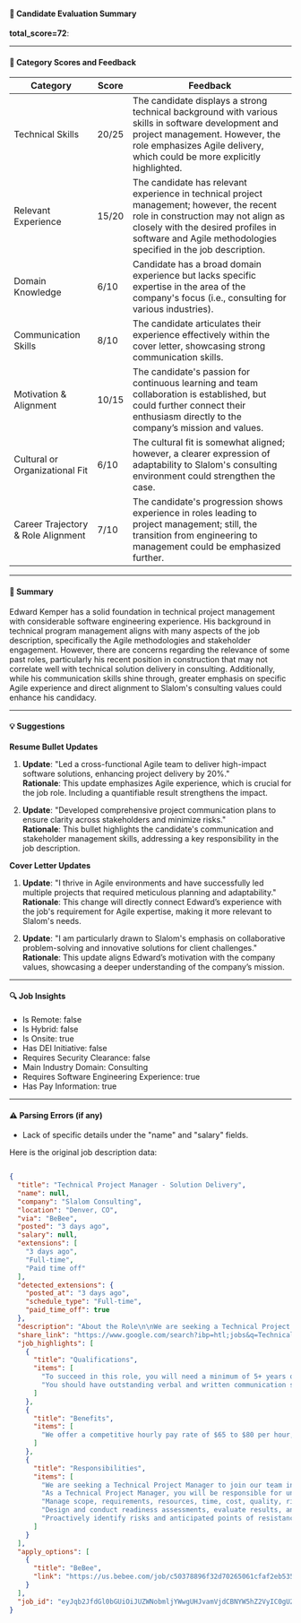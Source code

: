 #### 📄 Candidate Evaluation Summary
**total_score=72**:  

---

#### 🎯 Category Scores and Feedback

| Category                        | Score | Feedback |
|--------------------------------|-------|----------|
| Technical Skills                 | 20/25 | The candidate displays a strong technical background with various skills in software development and project management. However, the role emphasizes Agile delivery, which could be more explicitly highlighted. |
| Relevant Experience              | 15/20 | The candidate has relevant experience in technical project management; however, the recent role in construction may not align as closely with the desired profiles in software and Agile methodologies specified in the job description. |
| Domain Knowledge                 | 6/10  | Candidate has a broad domain experience but lacks specific expertise in the area of the company's focus (i.e., consulting for various industries). |
| Communication Skills             | 8/10  | The candidate articulates their experience effectively within the cover letter, showcasing strong communication skills. |
| Motivation & Alignment           | 10/15 | The candidate's passion for continuous learning and team collaboration is established, but could further connect their enthusiasm directly to the company’s mission and values. |
| Cultural or Organizational Fit   | 6/10  | The cultural fit is somewhat aligned; however, a clearer expression of adaptability to Slalom's consulting environment could strengthen the case. |
| Career Trajectory & Role Alignment | 7/10 | The candidate's progression shows experience in roles leading to project management; still, the transition from engineering to management could be emphasized further. |

---

#### 🧾 Summary

Edward Kemper has a solid foundation in technical project management with considerable software engineering experience. His background in technical program management aligns with many aspects of the job description, specifically the Agile methodologies and stakeholder engagement. However, there are concerns regarding the relevance of some past roles, particularly his recent position in construction that may not correlate well with technical solution delivery in consulting. Additionally, while his communication skills shine through, greater emphasis on specific Agile experience and direct alignment to Slalom's consulting values could enhance his candidacy.

---

#### 💡 Suggestions

**Resume Bullet Updates**  
1. **Update**: "Led a cross-functional Agile team to deliver high-impact software solutions, enhancing project delivery by 20%."  
   **Rationale**: This update emphasizes Agile experience, which is crucial for the job role. Including a quantifiable result strengthens the impact.  

2. **Update**: "Developed comprehensive project communication plans to ensure clarity across stakeholders and minimize risks."  
   **Rationale**: This bullet highlights the candidate's communication and stakeholder management skills, addressing a key responsibility in the job description.  

**Cover Letter Updates**  
1. **Update**: "I thrive in Agile environments and have successfully led multiple projects that required meticulous planning and adaptability."  
   **Rationale**: This change will directly connect Edward’s experience with the job's requirement for Agile expertise, making it more relevant to Slalom's needs.  

2. **Update**: "I am particularly drawn to Slalom's emphasis on collaborative problem-solving and innovative solutions for client challenges."  
   **Rationale**: This update aligns Edward’s motivation with the company values, showcasing a deeper understanding of the company’s mission.  

---

#### 🔍 Job Insights

- Is Remote: false
- Is Hybrid: false
- Is Onsite: true
- Has DEI Initiative: false
- Requires Security Clearance: false
- Main Industry Domain: Consulting
- Requires Software Engineering Experience: true
- Has Pay Information: true

---

#### ⚠️ Parsing Errors (if any)

- Lack of specific details under the "name" and "salary" fields.

Here is the original job description data:

```json

{
  "title": "Technical Project Manager - Solution Delivery",
  "name": null,
  "company": "Slalom Consulting",
  "location": "Denver, CO",
  "via": "BeBee",
  "posted": "3 days ago",
  "salary": null,
  "extensions": [
    "3 days ago",
    "Full-time",
    "Paid time off"
  ],
  "detected_extensions": {
    "posted_at": "3 days ago",
    "schedule_type": "Full-time",
    "paid_time_off": true
  },
  "description": "About the Role\n\nWe are seeking a Technical Project Manager to join our team in delivering high-impact projects for our clients. As a Technical Project Manager, you will be responsible for understanding the client's business challenges and crafting effective solutions that address their people, process, technology, and data needs.\n\nKey Responsibilities\n\u2022 Manage scope, requirements, resources, time, cost, quality, risks, and communications in various project delivery methodologies.\n\u2022 Design and conduct readiness assessments, evaluate results, and present findings in a logical and easy-to-understand manner.\n\u2022 Proactively identify risks and anticipated points of resistance; develop specific plans to mitigate or address concerns.\n\nRequirements\n\nTo succeed in this role, you will need a minimum of 5+ years of technical project management experience, with expertise in Agile delivery. You should have outstanding verbal and written communication skills, with experience in presenting complex information to audiences of all levels.\n\nWhat We Offer\n\nAs a Technical Project Manager at Slalom, you will have the opportunity to work on complex projects, develop your skills, and build relationships with key stakeholders. We offer a competitive hourly pay rate of $65 to $80 per hour, depending on experience, as well as a range of benefits, including paid time off, parental leave, and professional development opportunities.",
  "share_link": "https://www.google.com/search?ibp=htl;jobs&q=Technical+Project+Manager&htidocid=sa6nhVtEKIfQGgazAAAAAA%3D%3D&hl=en-US&shndl=37&shmd=H4sIAAAAAAAA_xWNsQrCMBBAce0nuHizaCOCi44tCIIo1L1cw5GkXO9Kkkr9Hz_UurzhveEV31VRv8h6CRYZnlF7shnuKOgowh4a5SkHFaiJw5viZ3E37SARRuthCVdVx7S--JzHdDYmJS5dypiDLa0ORoU6nU2vXfqjTR4jjYyZ2uPpMJejuO2mYWQdoFJJE-cgDsJ_KctxB9XjBymJQBOnAAAA&shmds=v1_AQbUm94EBxjMKU7eYmMux_kOJR6OQM5bzXShnRaUHZdJHO5l5Q&source=sh/x/job/li/m1/1#fpstate=tldetail&htivrt=jobs&htiq=Technical+Project+Manager&htidocid=sa6nhVtEKIfQGgazAAAAAA%3D%3D",
  "job_highlights": [
    {
      "title": "Qualifications",
      "items": [
        "To succeed in this role, you will need a minimum of 5+ years of technical project management experience, with expertise in Agile delivery",
        "You should have outstanding verbal and written communication skills, with experience in presenting complex information to audiences of all levels"
      ]
    },
    {
      "title": "Benefits",
      "items": [
        "We offer a competitive hourly pay rate of $65 to $80 per hour, depending on experience, as well as a range of benefits, including paid time off, parental leave, and professional development opportunities"
      ]
    },
    {
      "title": "Responsibilities",
      "items": [
        "We are seeking a Technical Project Manager to join our team in delivering high-impact projects for our clients",
        "As a Technical Project Manager, you will be responsible for understanding the client's business challenges and crafting effective solutions that address their people, process, technology, and data needs",
        "Manage scope, requirements, resources, time, cost, quality, risks, and communications in various project delivery methodologies",
        "Design and conduct readiness assessments, evaluate results, and present findings in a logical and easy-to-understand manner",
        "Proactively identify risks and anticipated points of resistance; develop specific plans to mitigate or address concerns"
      ]
    }
  ],
  "apply_options": [
    {
      "title": "BeBee",
      "link": "https://us.bebee.com/job/c50378896f32d70265061cfaf2eb5350?utm_campaign=google_jobs_apply&utm_source=google_jobs_apply&utm_medium=organic"
    }
  ],
  "job_id": "eyJqb2JfdGl0bGUiOiJUZWNobmljYWwgUHJvamVjdCBNYW5hZ2VyIC0gU29sdXRpb24gRGVsaXZlcnkiLCJjb21wYW55X25hbWUiOiJTbGFsb20gQ29uc3VsdGluZyIsImFkZHJlc3NfY2l0eSI6IkRlbnZlciwgQ08iLCJodGlkb2NpZCI6InNhNm5oVnRFS0lmUUdnYXpBQUFBQUE9PSIsInV1bGUiOiJ3K0NBSVFJQ0lOVlc1cGRHVmtJRk4wWVhSbGN3In0="
}